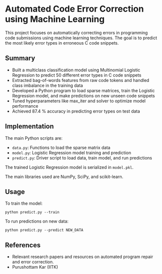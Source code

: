 # Automated Code Error Correction using Machine Learning

This project focuses on automatically correcting errors in programming code submissions using machine learning techniques. The goal is to predict the most likely error types in erroneous C code snippets.

## Summary

- Built a multiclass classification model using Multinomial Logistic Regression to predict 50 different error types in C code snippets
- Extracted bag-of-words features from raw code tokens and handled class imbalance in the training data
- Developed a Python program to load sparse matrices, train the Logistic Regression model, and make predictions on new unseen code snippets
- Tuned hyperparameters like max_iter and solver to optimize model performance
- Achieved 87.4 % accuracy in predicting error types on test data

## Implementation 

The main Python scripts are:

- `data.py`: Functions to load the sparse matrix data
- `model.py`: Logistic Regression model training and prediction
- `predict.py`: Driver script to load data, train model, and run predictions

The trained Logistic Regression model is serialized in `model.pkl`.

The main libraries used are NumPy, SciPy, and scikit-learn.

## Usage

To train the model:

```
python predict.py --train
``` 

To run predictions on new data: 

```
python predict.py --predict NEW_DATA
```

## References
- Relevant research papers and resources on automated program repair and error correction.
- Purushottam Kar (IITK)
